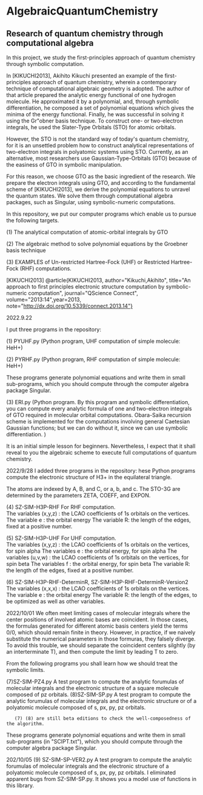 # AlgebraicQuantumChemistry
## Research of quantum chemistry through computational algebra

In this project,  we study the first-principles approach of quantum chemistry through symbolic computation.

In [KIKUCHI2013], Akihito Kikuchi presented an example of the first-principles approach of quantum chemistry, wherein a contemporary technique of computational algebraic geometry is adopted. The author of that article prepared the analytic energy functional of one hydrogen molecule. He approximated it by a polynomial, and, through symbolic differentiation, he composed a set of polynomial equations which gives the minima of the energy functional.  Finally, he was successful in solving it using the Gr\"obner basis technique. To construct one- or two-electron integrals, he used the Slater-Type Orbitals (STO) for atomic orbitals.

However, the STO  is not the standard way of today's quantum chemistry, for it is an unsettled problem how to construct analytical representations of two-electron integrals in polyatomic systems using STO.  Currently, as an alternative, most researchers use Gaussian-Type-Orbitals (GTO) because of the easiness of GTO in symbolic manipulation.

For this reason, we choose GTO as the basic ingredient of the research. We prepare the electron integrals using GTO, and according to the fundamental scheme of [KIKUCHI2013], we derive the polynomial equations to unravel the quantum states. We solve them through computational algebra packages, such as Singular, using symbolic-numeric computations.

In this repository, we put our computer programs which enable us to pursue the following targets.

(1) The analytical computation of atomic-orbital integrals by GTO

(2) The algebraic method to solve polynomial equations by the Groebner basis technique

(3) EXAMPLES of Un-restricted Hartree-Fock (UHF) or Restricted Hartree-Fock (RHF) computations.

[KIKUCHI2013] @article{KIKUCHI2013, author="Kikuchi,Akihito", title="An approach to first principles electronic structure computation by symbolic-numeric computation", journal="QScience Connect",
volume="2013:14",year=2013, note="http://dx.doi.org/10.5339/connect.2013.14"}


2022.9.22

I put three programs  in the repository:

(1) PYUHF.py  (Python program, UHF computation of simple molecule: HeH+)

(2) PYRHF.py  (Python program, RHF computation of simple molecule: HeH+)

These programs generate polynomial equations and write them in small sub-programs, which you should compute through the computer algebra package Singular. 

(3) ERI.py (Python program. By this program and symbolic differentiation, you can compute every analytic formula of one and two-electron integrals of GTO required in molecular orbital computations. Obara-Saika recursion scheme is implemented for the computations involving general Caetesian Gaussian functions; but we can do without it, since we can use symbolic differentiation. )

It is an initial simple lesson for beginners. Nevertheless, I expect that it shall reveal to you the algebraic scheme to execute full computations of quantum chemistry.
 
2022/9/28
I added three programs  in the repository:
hese Python programs compute the electronic structure of H3+ in the equilateral triangle. 
 
 The atoms are indexed by A, B, and C, or a, b, and c.
 The STO-3G are determined by the parameters ZETA, COEFF, and EXPON. 
 
 (4) SZ-SIM-H3P-RHF
       For RHF computation.  
       The variables (x,y,z) : the LCAO coefficients of 1s orbitals on the vertices.
       The variable e : the orbital energy
       The variable R: the length of the edges, fixed at a positive number.
 
 (5) SZ-SIM-H3P-UHF
       For UHF computation.  
       The variables (x,y,z) : the LCAO coefficients of 1s orbitals on the vertices, for spin alpha
       The variables e : the orbital energy, for spin alpha
       The variables (u,v,w) : the LCAO coefficients of 1s orbitals on the vertices, for spin beta
       The variables f : the orbital energy, for spin beta
       The variable R: the length of the edges, fixed at a positive number.
 
 (6) SZ-SIM-H3P-RHF-DeterminR, SZ-SIM-H3P-RHF-DeterminR-Version2
       The variables (x,x,x) : the LCAO coefficients of 1s orbitals on the vertices.
       The variable e : the orbital energy
       The variable R: the length of the edges, to be optimized as well as other variables.

2022/10/01
  We often meet limiting cases of molecular integrals where the center positions of involved atomic bases are coincident. 
  In those cases, the formulas generated for different atomic basis centers yield the terms 0/0, which should remain finite in theory.
  However, in practice, if we naively substitute the numerical parameters in those formuras, they falsely diverge. 
  To avoid this trouble, we should separate the coincident centers silghtly (by an interterminate T), 
  and then compute the limit by leading T to zero. 
  
  From the following programs you shall learn how we should treat the symbolic limits.
 
  (7)SZ-SIM-PZ4.py
      A test program to compute the analytic forumulas of molecular integrals and the electronic structure of a square molecule composed of pz orbitals.
  (8)SZ-SIM-SP.py
        A test program to compute the analytic forumulas of molecular integrals and the electronic structure or
        of a polyatomic molecule composed of s, px, py, pz orbitals.
        
       (7) (8) are still beta editions to check the well-composedness of the algorithm.
   
These programs generate polynomial equations and write them in small sub-programs (in "SCIPT.txt"),
which you should compute through the computer algebra package Singular. 

202/10/05
 (9) SZ-SIM-SP-VER2.py
        A test program to compute the analytic forumulas of molecular integrals and the electronic structure 
        of a polyatomic molecule composed of s, px, py, pz orbitals. I eliminated apparent bugs from SZ-SIM-SP.py. 
        It shows you a model use of functions in this library.  
        
